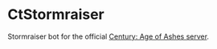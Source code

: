 # CtStormraiser

Stormraiser bot for the official [Century: Age of Ashes server](https://discord.gg/century).
